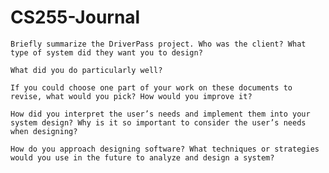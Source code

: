 # CS255-Journal


    Briefly summarize the DriverPass project. Who was the client? What type of system did they want you to design?
    
    What did you do particularly well?
    
    If you could choose one part of your work on these documents to revise, what would you pick? How would you improve it?
    
    How did you interpret the user’s needs and implement them into your system design? Why is it so important to consider the user’s needs when designing?
    
    How do you approach designing software? What techniques or strategies would you use in the future to analyze and design a system?
    
